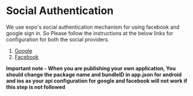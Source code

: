 # Social Authentication

We use expo's social authentication mechanism for using facebook and google sign in. So Please follow the instructions at the below links for configuration for both the social providers.

1. [Google](https://docs.expo.io/versions/latest/sdk/google.html)
2. [Facebook](https://docs.expo.io/versions/latest/sdk/facebook.html) 

**Important note - When you are publishing your own application, You should change the package name and bundleID in app.json for android and ios as your api configuration for google and facebook will not work if this step is not followed**

